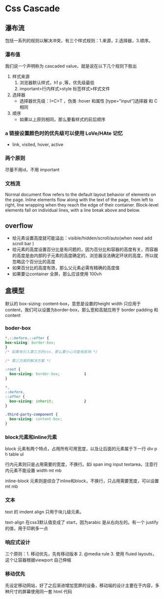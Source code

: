 # Css Cascade

## 瀑布流

包括一系列的规则以解决冲突，有三个样式规则：1.来源，2.选择器，3.顺序。

### 瀑布值

我们说一个声明称为 cascaded value，就是说在以下几个规则下胜出

1. 样式来源
    1. 浏览器默认样式，h1 p ,等，优先级最低
    2. important>行内样式>style 标签样式>样式文件
2. 选择器
    - 选择器优先级：I>C>T ，伪类 :hover 和属性 [type="input"]选择器 和 C 相同
3. 顺序
    - 如果以上原则相同，那么要看样式的前后顺序

### a 链接设置颜色时的优先级可以使用 LoVe/HAte  记忆

- link, visited, hover, active

### 两个原则

尽量不用id，不用 important

### 文档流

Normal document flow refers to the default layout behavior of elements on the page. Inline elements flow along with the text of the page, from left to right, line wrapping when they reach the edge of their container. Block-level elements fall on individual lines, with a line break above and below.

## overflow

- 给元素设置高度就可能溢出：visible/hidden/scroll/auto(when need add scroll bar )
- 给元素的高度设置百分比是有问题的，因为百分比和容器的高度有关，而容器的高度是由内部的子元素的高度确定的，浏览器没法确定环状的高度，所以就忽略这个百分比的高度
- 如果百分比的高度有效，那么父元素必需有精确的高度值
- 如果要让container 全屏，那么应该使用 100vh

## 盒模型

默认的 box-sizing: content-box，意思是设置的height width 只应用于 content，我们可以设置为border-box，那么宽和高就应用于 border padding 和 content

<!-- ![https://s3-us-west-2.amazonaws.com/secure.notion-static.com/2f7205e0-51a0-4c1e-822f-44babf2d44eb/Untitled.png](https://s3-us-west-2.amazonaws.com/secure.notion-static.com/2f7205e0-51a0-4c1e-822f-44babf2d44eb/Untitled.png) -->

### boder-box

```css
*,::before,::after { 
box-sizing: border-box; 
}
/* 如果有引入第三方的css，那么要小心可能有影响 */

/* 第三方库的解决方案 */

:root {
  box-sizing: border-box;           1
}

*,
::before,
::after {
  box-sizing: inherit;              2
}

.third-party-component {
  box-sizing: content-box;
}
```

### block元素和inline元素

block 元素有两个特点，占用所有可用宽度，以及让后面的元素属于下一行 div p h table ul

行内元素则只是占用需要的宽度，不换行。如i span img input textarea，注意行内元素不能设置 width mt mb

inline-block 元素则是综合了inline和block，不换行，只占用需要宽度，可以设置mt mb

### 文本

text 的 imdent align 只用于块儿级元素。

text-align 在css3默认值变成了 start，因为arabic 是从右向左的。有一个 justify 的值，用于印刷多一点

### 响应式设计

三个原则：1. 移动优先，先有移动版本 2. @media rule 3. 使用 fluied layouts，这个让容器根据viewport 自己伸缩

### 移动优先

先设定移动网站，好了之后渐进增加宽屏的设备，移动端的设计主要在于内容，多种尺寸的屏幕使用同一套 html 代码